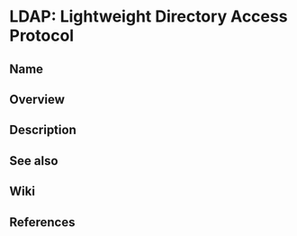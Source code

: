 # LDAP: Lightweight Directory Access Protocol

## Name

## Overview

## Description

## See also

## Wiki

## References
